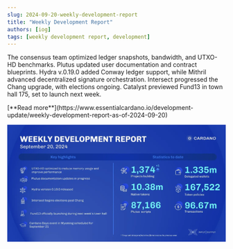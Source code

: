 ```yaml
---
slug: 2024-09-20-weekly-development-report
title: "Weekly Development Report"
authors: [iog]
tags: [weekly development report, development]
---
```


The consensus team optimized ledger snapshots, bandwidth, and UTXO-HD benchmarks. Plutus updated user documentation and contract blueprints. Hydra v.0.19.0 added Conway ledger support, while Mithril advanced decentralized signature orchestration. Intersect progressed the Chang upgrade, with elections ongoing. Catalyst previewed Fund13 in town hall 175, set to launch next week.

<div style={{ textAlign: 'right' }}>
 [**Read more**](https://www.essentialcardano.io/development-update/weekly-development-report-as-of-2024-09-20) 
</div>

 ![weekly development report](./banner.webp)

